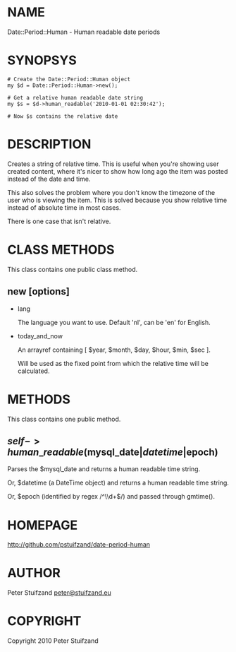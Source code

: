 # NAME

Date::Period::Human - Human readable date periods

# SYNOPSYS

    # Create the Date::Period::Human object
    my $d = Date::Period::Human->new();

    # Get a relative human readable date string
    my $s = $d->human_readable('2010-01-01 02:30:42');

    # Now $s contains the relative date

# DESCRIPTION

Creates a string of relative time. This is useful when you're showing user
created content, where it's nicer to show how long ago the item was posted
instead of the date and time.

This also solves the problem where you don't know the timezone of the user who
is viewing the item. This is solved because you show relative time instead of
absolute time in most cases. 

There is one case that isn't relative.

# CLASS METHODS

This class contains one public class method.

## new \[options\]

- lang

    The language you want to use. Default 'nl', can be 'en' for English.

- today\_and\_now

    An arrayref containing \[ $year, $month, $day, $hour, $min, $sec \].

    Will be used as the fixed point from which the relative time will be calculated.

# METHODS

This class contains one public method.

## $self->human\_readable($mysql\_date|$datetime|$epoch)

Parses the $mysql\_date and returns a human readable time string.

Or, $datetime (a DateTime object) and returns a human readable time string.

Or, $epoch (identified by regex /^\\d+$/) and passed through gmtime().

# HOMEPAGE

http://github.com/pstuifzand/date-period-human

# AUTHOR

Peter Stuifzand <peter@stuifzand.eu>

# COPYRIGHT

Copyright 2010 Peter Stuifzand
